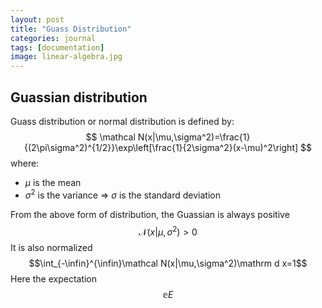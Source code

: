 ```yaml
---
layout: post
title: "Guass Distribution"
categories: journal
tags: [documentation]
image: linear-algebra.jpg
---
```

## Guassian distribution
Guass distribution or normal distribution is defined by:
$$
\mathcal N(x|\mu,\sigma^2)=\frac{1}{(2\pi\sigma^2)^{1/2}}\exp\left[\frac{1}{2\sigma^2}(x-\mu)^2\right]
$$
where:
* $\mu$ is the mean
* $\sigma^2$ is the variance => $\sigma$ is the standard deviation  

From the above form of distribution, the Guassian is always positive
$$\mathcal N(x|\mu,\sigma^2) > 0$$
It is also normalized
$$\int_{-\infin}^{\infin}\mathcal N(x|\mu,\sigma^2)\mathrm d x=1$$
Here the expectation
$$\mathbb eE $$


<!--stackedit_data:
eyJoaXN0b3J5IjpbLTE4MjY4MzIxMzgsMTkwMjkwNzMwOV19
-->